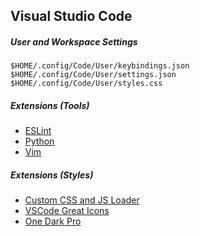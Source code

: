 ## Visual Studio Code

##### User and Workspace Settings

```
$HOME/.config/Code/User/keybindings.json
$HOME/.config/Code/User/settings.json
$HOME/.config/Code/User/styles.css
```

##### Extensions (Tools)

* [ESLint](https://marketplace.visualstudio.com/items?itemName=dbaeumer.vscode-eslint)
* [Python](https://marketplace.visualstudio.com/items?itemName=ms-python.python)
* [Vim](https://marketplace.visualstudio.com/items?itemName=vscodevim.vim)

##### Extensions (Styles)

* [Custom CSS and JS Loader](https://marketplace.visualstudio.com/items?itemName=be5invis.vscode-custom-css)
* [VSCode Great Icons](https://marketplace.visualstudio.com/items?itemName=emmanuelbeziat.vscode-great-icons)
* [One Dark Pro](https://marketplace.visualstudio.com/items?itemName=zhuangtongfa.Material-theme)


